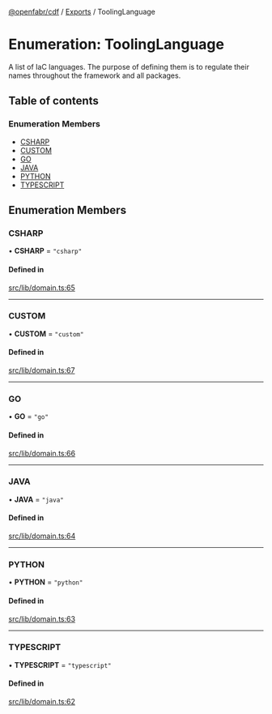 [@openfabr/cdf](../README.md) / [Exports](../modules.md) / ToolingLanguage

# Enumeration: ToolingLanguage

A list of IaC languages.
The purpose of defining them is to regulate their names throughout the framework and all packages.

## Table of contents

### Enumeration Members

- [CSHARP](ToolingLanguage.md#csharp)
- [CUSTOM](ToolingLanguage.md#custom)
- [GO](ToolingLanguage.md#go)
- [JAVA](ToolingLanguage.md#java)
- [PYTHON](ToolingLanguage.md#python)
- [TYPESCRIPT](ToolingLanguage.md#typescript)

## Enumeration Members

### CSHARP

• **CSHARP** = ``"csharp"``

#### Defined in

[src/lib/domain.ts:65](https://github.com/openfabr/cdf/blob/eefa4b7/core/typescript/src/lib/domain.ts#L65)

___

### CUSTOM

• **CUSTOM** = ``"custom"``

#### Defined in

[src/lib/domain.ts:67](https://github.com/openfabr/cdf/blob/eefa4b7/core/typescript/src/lib/domain.ts#L67)

___

### GO

• **GO** = ``"go"``

#### Defined in

[src/lib/domain.ts:66](https://github.com/openfabr/cdf/blob/eefa4b7/core/typescript/src/lib/domain.ts#L66)

___

### JAVA

• **JAVA** = ``"java"``

#### Defined in

[src/lib/domain.ts:64](https://github.com/openfabr/cdf/blob/eefa4b7/core/typescript/src/lib/domain.ts#L64)

___

### PYTHON

• **PYTHON** = ``"python"``

#### Defined in

[src/lib/domain.ts:63](https://github.com/openfabr/cdf/blob/eefa4b7/core/typescript/src/lib/domain.ts#L63)

___

### TYPESCRIPT

• **TYPESCRIPT** = ``"typescript"``

#### Defined in

[src/lib/domain.ts:62](https://github.com/openfabr/cdf/blob/eefa4b7/core/typescript/src/lib/domain.ts#L62)
